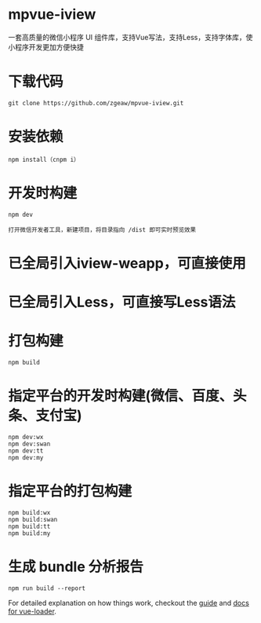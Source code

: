 # mpvue-iview

一套高质量的微信小程序 UI 组件库，支持Vue写法，支持Less，支持字体库，使小程序开发更加方便快捷


# 下载代码

``` 
git clone https://github.com/zgeaw/mpvue-iview.git
``` 

# 安装依赖

```
npm install（cnpm i）
```

# 开发时构建

```
npm dev

打开微信开发者工具，新建项目，将目录指向 /dist 即可实时预览效果
```


# 已全局引入iview-weapp，可直接使用


# 已全局引入Less，可直接写Less语法


# 打包构建

```
npm build
```

# 指定平台的开发时构建(微信、百度、头条、支付宝)

```
npm dev:wx
npm dev:swan
npm dev:tt
npm dev:my
```

# 指定平台的打包构建

```
npm build:wx
npm build:swan
npm build:tt
npm build:my
```

# 生成 bundle 分析报告

```
npm run build --report
```


For detailed explanation on how things work, checkout the [guide](http://vuejs-templates.github.io/webpack/) and [docs for vue-loader](http://vuejs.github.io/vue-loader).
